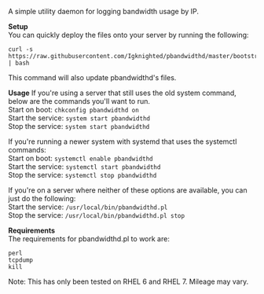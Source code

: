 A simple utility daemon for logging bandwidth usage by IP.  
  
__Setup__  
You can quickly deploy the files onto your server by running the following:  
```
curl -s https://raw.githubusercontent.com/Igknighted/pbandwidthd/master/bootstrap.sh | bash
```
  
This command will also update pbandwidthd's files.  
  
__Usage__
If you're using a server that still uses the old system command, below are the commands you'll want to run.  
Start on boot: `chkconfig pbandwidthd on`  
Start the service: `system start pbandwidthd`  
Stop the service: `system start pbandwidthd`  
  
If you're running a newer system with systemd that uses the systemctl commands:  
Start on boot: `systemctl enable pbandwidthd`  
Start the service: `systemctl start pbandwidthd`  
Stop the service: `systemctl stop pbandwidthd`  
  
If you're on a server where neither of these options are available, you can just do the following:  
Start the service: `/usr/local/bin/pbandwidthd.pl`  
Stop the service:  `/usr/local/bin/pbandwidthd.pl stop`  
  
  
__Requirements__  
The requirements for pbandwidthd.pl to work are:  
```
perl
tcpdump
kill
```
  
  
Note: This has only been tested on RHEL 6 and RHEL 7. Mileage may vary.
